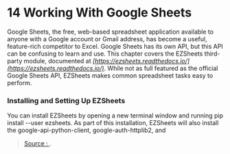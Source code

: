 14 Working With Google Sheets
===
Google Sheets, the free, web-based spreadsheet application available to anyone with a Google account or Gmail address, has become a useful, feature-rich competitor to Excel. Google Sheets has its own API, but this API can be confusing to learn and use. This chapter covers the EZSheets third-party module, documented at  _[https://ezsheets.readthedocs.io/](https://ezsheets.readthedocs.io/)_. While not as full featured as the official Google Sheets API, EZSheets makes common spreadsheet tasks easy to perform.

### **Installing and Setting Up EZSheets**

You can install EZSheets by opening a new terminal window and running  pip install --user ezsheets. As part of this installation, EZSheets will also install the  google-api-python-client,  google-auth-httplib2, and

> [Source : ](https://automatetheboringstuff.com/2e/chapter14/).
<!--stackedit_data:
eyJoaXN0b3J5IjpbNDgwNjk2NTgxLDQ4MDY5NjU4MV19
-->